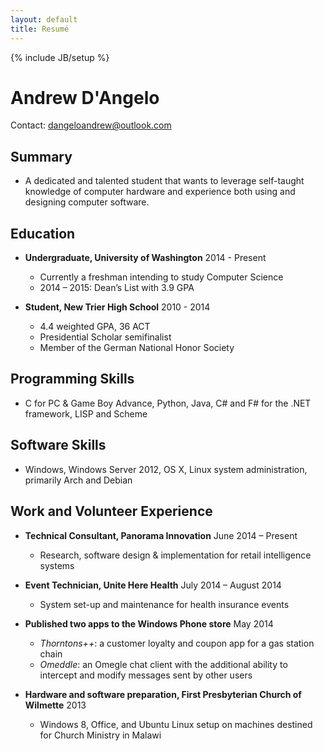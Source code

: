 ```yaml
---
layout: default
title: Resumé
---
```

{% include JB/setup %}

Andrew D'Angelo
===============
	
Contact: [dangeloandrew@outlook.com](mailto:dangeloandrew@outlook.com)

Summary
-------
	
*	A dedicated and talented student that wants to leverage self-taught knowledge of computer hardware and experience both using and designing computer software.

Education
---------

*	**Undergraduate, University of Washington** 2014 - Present
	-	Currently a freshman intending to study Computer Science
	-	2014 – 2015: Dean’s List with 3.9 GPA

	
*	**Student, New Trier High School** 2010 - 2014

	-	4.4 weighted GPA, 36 ACT
	-	Presidential Scholar semifinalist
	-	Member of the German National Honor Society

Programming Skills
------------------

*	C for PC & Game Boy Advance, Python, Java, C# and F# for the .NET framework, LISP and Scheme

Software Skills
---------------

*	Windows, Windows Server 2012, OS X, Linux system administration, primarily Arch and Debian

Work and Volunteer Experience
-----------------------------

*	**Technical Consultant, Panorama Innovation** June 2014 – Present

	-	Research, software design & implementation for retail intelligence systems

*	**Event Technician, Unite Here Health** July 2014 – August 2014

	-	System set-up and maintenance for health insurance events

*	**Published two apps to the Windows Phone store** May 2014

	-	*Thorntons++*: a customer loyalty and coupon app for a gas station chain
	-	*Omeddle*: an Omegle chat client with the additional ability to intercept and modify messages sent by other users

*	**Hardware and software preparation, First Presbyterian Church of Wilmette** 2013

	-	Windows 8, Office, and Ubuntu Linux setup on machines destined for Church Ministry in Malawi